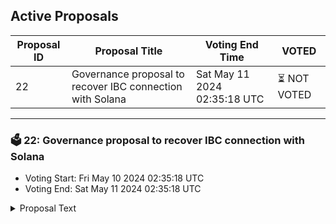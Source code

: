 ## Active Proposals

| Proposal ID | Proposal Title | Voting End Time | VOTED |
|-------------|----------------|-----------------|-------|
| 22 | Governance proposal to recover IBC connection with Solana | Sat May 11 2024 02:35:18 UTC | ⏳ NOT VOTED |

---

### 🗳 22: Governance proposal to recover IBC connection with Solana
- Voting Start: Fri May 10 2024 02:35:18 UTC
- Voting End: Sat May 11 2024 02:35:18 UTC

<details>
<summary>Proposal Text</summary>
 
Governance proposal to recover CLIENT 08-wasm-212 and move it to CLIENT 08-wasm-216
</details>
